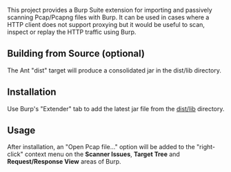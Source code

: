 This project provides a Burp Suite extension for importing and passively scanning Pcap/Pcapng files with Burp. It can be used in cases 
where a HTTP client does not support proxying but it would be useful to scan, inspect or replay the HTTP traffic using Burp. 

Building from Source (optional)
-------------------------------
The Ant "dist" target will produce a consolidated jar in the dist/lib directory.

Installation
------------
Use Burp's "Extender" tab to add the latest jar file from the [dist/lib](https://github.com/nccgroup/pcap-burp/tree/master/dist/lib) directory.

Usage
-----
After installation, an "Open Pcap file..." option will be added to the "right-click" 
context menu on the **Scanner Issues**, **Target Tree** and **Request/Response View** areas of Burp.